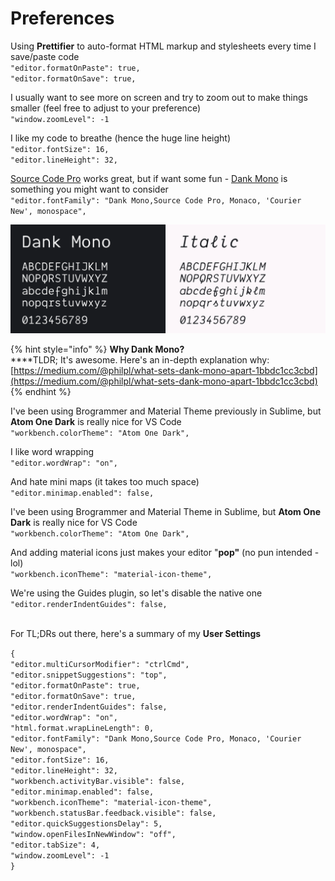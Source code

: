 # Preferences

Using **Prettifier** to auto-format HTML markup and stylesheets every time I save/paste code\
`"editor.formatOnPaste": true,` \
`"editor.formatOnSave": true,`&#x20;

I usually want to see more on screen and try to zoom out to make things smaller (feel free to adjust to your preference)\
`"window.zoomLevel": -1`&#x20;

I like my code to breathe (hence the huge line height)\
`"editor.fontSize": 16,` \
`"editor.lineHeight": 32,`

[Source Code Pro](https://fonts.google.com/specimen/Source+Code+Pro) works great, but if want some fun - [Dank Mono](https://dank.sh/) is something you might want to consider\
`"editor.fontFamily": "Dank Mono,Source Code Pro, Monaco, 'Courier New', monospace",`

![Dank Mono - love the ligatures too!](<../../../.gitbook/assets/image (18).png>)

{% hint style="info" %}
**Why Dank Mono?**\
****TLDR; It's awesome. Here's an in-depth explanation why: [https://medium.com/@philpl/what-sets-dank-mono-apart-1bbdc1cc3cbd](https://medium.com/@philpl/what-sets-dank-mono-apart-1bbdc1cc3cbd)
{% endhint %}

I've been using Brogrammer and Material Theme previously in Sublime, but **Atom One Dark** is really nice for VS Code\
`"workbench.colorTheme": "Atom One Dark",`

I like word wrapping\
`"editor.wordWrap": "on",`

And hate mini maps (it takes too much space)\
`"editor.minimap.enabled": false,`

I've been using Brogrammer and Material Theme in Sublime, but **Atom One Dark** is really nice for VS Code\
`"workbench.colorTheme": "Atom One Dark",`

And adding material icons just makes your editor "**pop"** (no pun intended - lol)\
`"workbench.iconTheme": "material-icon-theme",`

We're using the Guides plugin, so let's disable the native one\
`"editor.renderIndentGuides": false,`

\
For TL;DRs out there, here's a summary of my **User Settings**

`{` \
`"editor.multiCursorModifier": "ctrlCmd",` \
`"editor.snippetSuggestions": "top",` \
`"editor.formatOnPaste": true,` \
`"editor.formatOnSave": true,` \
`"editor.renderIndentGuides": false,` \
`"editor.wordWrap": "on",` \
`"html.format.wrapLineLength": 0,` \
`"editor.fontFamily": "Dank Mono,Source Code Pro, Monaco, 'Courier New', monospace",` \
`"editor.fontSize": 16,` \
`"editor.lineHeight": 32,` \
`"workbench.activityBar.visible": false,` \
`"editor.minimap.enabled": false,` \
`"workbench.iconTheme": "material-icon-theme",` \
`"workbench.statusBar.feedback.visible": false,` \
`"editor.quickSuggestionsDelay": 5,` \
`"window.openFilesInNewWindow": "off",` \
`"editor.tabSize": 4,` \
`"window.zoomLevel": -1` \
`}`

